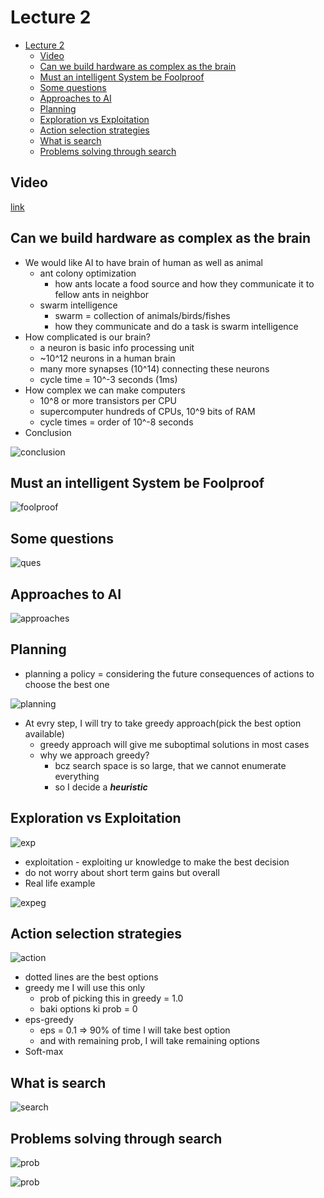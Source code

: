 # Lecture 2

- [Lecture 2](#lecture-2)
  - [Video](#video)
  - [Can we build hardware as complex as the brain](#can-we-build-hardware-as-complex-as-the-brain)
  - [Must an intelligent System be Foolproof](#must-an-intelligent-system-be-foolproof)
  - [Some questions](#some-questions)
  - [Approaches to AI](#approaches-to-ai)
  - [Planning](#planning)
  - [Exploration vs Exploitation](#exploration-vs-exploitation)
  - [Action selection strategies](#action-selection-strategies)
  - [What is search](#what-is-search)
  - [Problems solving through search](#problems-solving-through-search)

## Video

[link](https://drive.google.com/file/d/1EkprGKSOoKDyaRBIGbLFnikM1HFL57v5/view?usp=sharing)

## Can we build hardware as complex as the brain

- We would like AI to have brain of human as well as animal
  - ant colony optimization
    - how ants locate a food source and how they communicate it to fellow ants in neighbor
  - swarm intelligence
    - swarm = collection of animals/birds/fishes
    - how they communicate and do a task is swarm intelligence
- How complicated is our brain?
  - a neuron is basic info processing unit
  - ~10^12 neurons in a human brain
  - many more synapses (10^14)  connecting these neurons
  - cycle time = 10^-3 seconds (1ms)
- How complex we can make computers
  - 10^8 or more transistors per CPU
  - supercomputer hundreds of CPUs, 10^9 bits of RAM
  - cycle times = order of 10^-8 seconds
- Conclusion

![conclusion](conclusion.png)

## Must an intelligent System be Foolproof

![foolproof](foolproof.png)

## Some questions

![ques](ques.png)

## Approaches to AI

![approaches](approaches.png)

## Planning

- planning a policy = considering the future consequences of actions to choose the best one

![planning](planning.png)

- At evry step, I will try to take greedy approach(pick the best option available)
  - greedy approach will give me suboptimal solutions in most cases
  - why we approach greedy?
    - bcz search space is so large, that we cannot enumerate everything
    - so I decide a ***heuristic***

## Exploration vs Exploitation

![exp](exp.png)

- exploitation - exploiting ur knowledge to make the best decision
- do not worry about short term gains but overall
- Real life example

![expeg](expeg.png)

## Action selection strategies

![action](actionSelection.png)

- dotted lines are the best options
- greedy  me I will use this only
  - prob of picking this in greedy = 1.0
  - baki options ki prob = 0
- eps-greedy
  - eps = 0.1 => 90% of time I will take best option
  - and with remaining prob, I will take remaining options
- Soft-max

## What is search

![search](search.png)

## Problems solving through search

![prob](probSearch.png)

![prob](probSearch2.png)